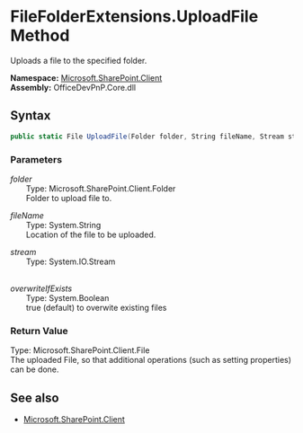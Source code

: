 # FileFolderExtensions.UploadFile Method  
Uploads a file to the specified folder.  

**Namespace:** [Microsoft.SharePoint.Client](Microsoft.SharePoint.Client.md)  
**Assembly:** OfficeDevPnP.Core.dll  
## Syntax
```C#
public static File UploadFile(Folder folder, String fileName, Stream stream, Boolean overwriteIfExists)
```
### Parameters
*folder*  
&emsp;&emsp;Type: Microsoft.SharePoint.Client.Folder  
&emsp;&emsp;Folder to upload file to.  
  
*fileName*  
&emsp;&emsp;Type: System.String  
&emsp;&emsp;Location of the file to be uploaded.  
  
*stream*  
&emsp;&emsp;Type: System.IO.Stream  
&emsp;&emsp;  
  
*overwriteIfExists*  
&emsp;&emsp;Type: System.Boolean  
&emsp;&emsp;true (default) to overwite existing files  
  
### Return Value
Type: Microsoft.SharePoint.Client.File  
The uploaded File, so that additional operations (such as setting properties) can be done.

## See also
- [Microsoft.SharePoint.Client](Microsoft.SharePoint.Client.md)
